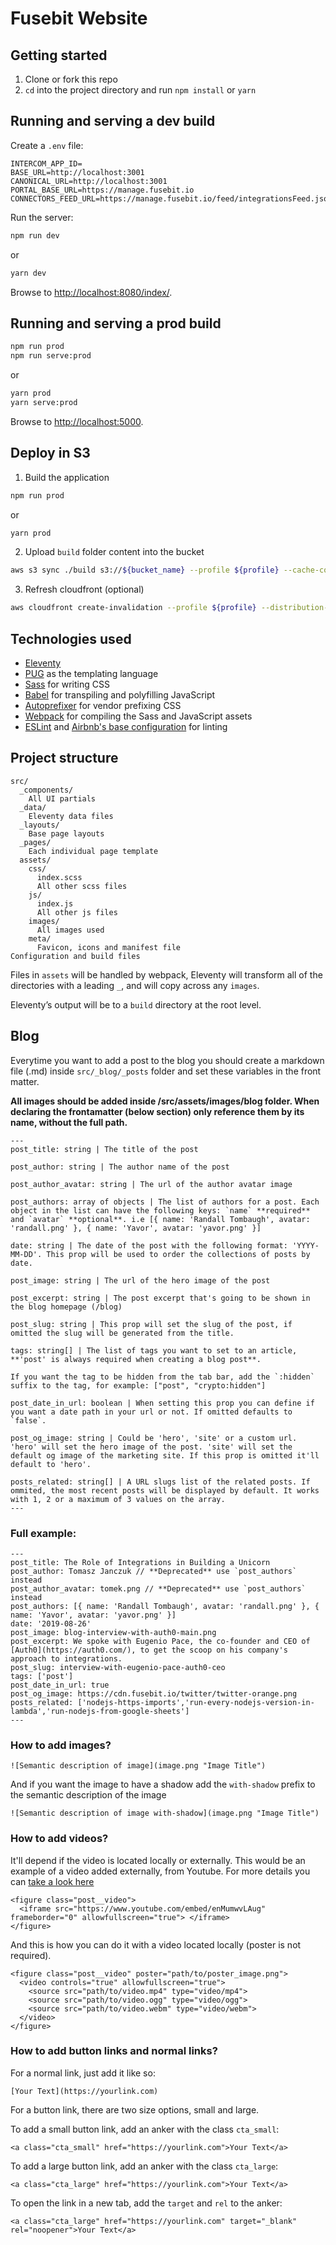 # Fusebit Website

## Getting started

1. Clone or fork this repo
2. `cd` into the project directory and run `npm install` or `yarn`

## Running and serving a dev build

Create a `.env` file:

```
INTERCOM_APP_ID=
BASE_URL=http://localhost:3001
CANONICAL_URL=http://localhost:3001
PORTAL_BASE_URL=https://manage.fusebit.io
CONNECTORS_FEED_URL=https://manage.fusebit.io/feed/integrationsFeed.json
```

Run the server:
```sh
npm run dev
```

or

```sh
yarn dev
```

Browse to [http://localhost:8080/index/](http://localhost:8080/index/).

## Running and serving a prod build

```sh
npm run prod
npm run serve:prod
```

or

```sh
yarn prod
yarn serve:prod
```

Browse to [http://localhost:5000](http://localhost:5000).

## Deploy in S3

1) Build the application

```sh
npm run prod
```

or

```sh
yarn prod
```

2) Upload `build` folder content into the bucket

```sh
aws s3 sync ./build s3://${bucket_name} --profile ${profile} --cache-control max-age=31536000
```

3) Refresh cloudfront (optional)
```sh
aws cloudfront create-invalidation --profile ${profile} --distribution-id ${cloudfront_id} --paths '/*'
```

## Technologies used

* [Eleventy](https://www.11ty.dev/)
* [PUG](https://pugjs.org/) as the templating language
* [Sass](https://sass-lang.com/) for writing CSS
* [Babel](https://babeljs.io/) for transpiling and polyfilling JavaScript
* [Autoprefixer](https://github.com/postcss/autoprefixer) for vendor prefixing CSS
* [Webpack](https://webpack.js.org/) for compiling the Sass and JavaScript assets
* [ESLint](https://eslint.org/) and [Airbnb's base configuration](https://www.npmjs.com/package/eslint-config-airbnb-base) for linting

## Project structure

```
src/
  _components/
    All UI partials
  _data/
    Eleventy data files
  _layouts/
    Base page layouts
  _pages/
    Each individual page template
  assets/
    css/
      index.scss
      All other scss files
    js/
      index.js
      All other js files
    images/
      All images used
    meta/
      Favicon, icons and manifest file
Configuration and build files
```

Files in `assets` will be handled by webpack, Eleventy will transform all of the directories with a leading `_`, and will copy across any `images`.

Eleventy’s output will be to a `build` directory at the root level.

## Blog
Everytime you want to add a post to the blog you should create a markdown file (.md) inside `src/_blog/_posts` folder and set these variables in the front matter. 

**All images should be added inside /src/assets/images/blog folder. When declaring the frontamatter (below section) only reference them by its name, without the full path.**
```
---
post_title: string | The title of the post  

post_author: string | The author name of the post 

post_author_avatar: string | The url of the author avatar image

post_authors: array of objects | The list of authors for a post. Each object in the list can have the following keys: `name` **required** and `avatar` **optional**. i.e [{ name: 'Randall Tombaugh', avatar: 'randall.png' }, { name: 'Yavor', avatar: 'yavor.png' }]

date: string | The date of the post with the following format: 'YYYY-MM-DD'. This prop will be used to order the collections of posts by date.

post_image: string | The url of the hero image of the post

post_excerpt: string | The post excerpt that's going to be shown in the blog homepage (/blog)

post_slug: string | This prop will set the slug of the post, if omitted the slug will be generated from the title.

tags: string[] | The list of tags you want to set to an article, **'post' is always required when creating a blog post**.

If you want the tag to be hidden from the tab bar, add the `:hidden` suffix to the tag, for example: ["post", "crypto:hidden"]

post_date_in_url: boolean | When setting this prop you can define if you want a date path in your url or not. If omitted defaults to `false`.

post_og_image: string | Could be 'hero', 'site' or a custom url. 'hero' will set the hero image of the post. 'site' will set the default og image of the marketing site. If this prop is omitted it'll default to 'hero'.

posts_related: string[] | A URL slugs list of the related posts. If ommited, the most recent posts will be displayed by default. It works with 1, 2 or a maximum of 3 values on the array.
---
```

### Full example:

```
---
post_title: The Role of Integrations in Building a Unicorn
post_author: Tomasz Janczuk // **Deprecated** use `post_authors` instead 
post_author_avatar: tomek.png // **Deprecated** use `post_authors` instead
post_authors: [{ name: 'Randall Tombaugh', avatar: 'randall.png' }, { name: 'Yavor', avatar: 'yavor.png' }]
date: '2019-08-26'
post_image: blog-interview-with-auth0-main.png
post_excerpt: We spoke with Eugenio Pace, the co-founder and CEO of [Auth0](https://auth0.com/), to get the scoop on his company's approach to integrations.
post_slug: interview-with-eugenio-pace-auth0-ceo
tags: ['post']
post_date_in_url: true
post_og_image: https://cdn.fusebit.io/twitter/twitter-orange.png
posts_related: ['nodejs-https-imports','run-every-nodejs-version-in-lambda','run-nodejs-from-google-sheets']
---
```

### How to add images?

```
![Semantic description of image](image.png "Image Title")
```

And if you want the image to have a shadow add the `with-shadow` prefix to the
semantic description of the image

```
![Semantic description of image with-shadow](image.png "Image Title")
```

### How to add videos?

It'll depend if the video is located locally or externally. This would be an example of a video added externally, from Youtube. For more details you can [take a look here](https://about.gitlab.com/handbook/markdown-guide/#videos)

```
<figure class="post__video">
  <iframe src="https://www.youtube.com/embed/enMumwvLAug" frameborder="0" allowfullscreen="true"> </iframe>
</figure>
```

And this is how you can do it with a video located locally (poster is not required).

```
<figure class="post__video" poster="path/to/poster_image.png">
  <video controls="true" allowfullscreen="true">
    <source src="path/to/video.mp4" type="video/mp4">
    <source src="path/to/video.ogg" type="video/ogg">
    <source src="path/to/video.webm" type="video/webm">
  </video>
</figure>
```

### How to add button links and normal links?

For a normal link, just add it like so:

```
[Your Text](https://yourlink.com)
```

For a button link, there are two size options, small and large.

To add a small button link, add an anker with the class `cta_small`:

```
<a class="cta_small" href="https://yourlink.com">Your Text</a>
```

To add a large button link, add an anker with the class `cta_large`:

```
<a class="cta_large" href="https://yourlink.com">Your Text</a>
```

To open the link in a new tab, add the `target` and `rel` to the anker:

```
<a class="cta_large" href="https://yourlink.com" target="_blank" rel="noopener">Your Text</a>
```
